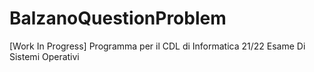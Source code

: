 # BalzanoQuestionProblem
[Work In Progress] Programma per il CDL di Informatica 21/22 Esame Di Sistemi Operativi 
